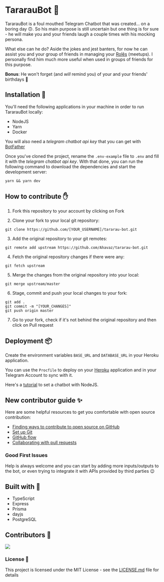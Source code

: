 # TararauBot 🤖
TararauBot is a foul mouthed Telegram Chatbot that was created... on a boring day 🙃. So his main purpose is still uncertain but one thing is for sure - he will make you and your friends laugh a couple times with his mocking persona.

What else can he do? Aside the jokes and jest banters, for now he can assist you and your group of friends in managing your [Rolês](https://www.dicionarioinformal.com.br/rol%C3%AA/) (meetups). I personally find him much more useful when used in groups of friends for this purpose.

**Bonus**: He won't forget (and *will* remind you) of your and your friends' birthdays 🎉

## Installation 🚀
You'll need the following applications in your machine in order to run TararauBot locally:

- NodeJS
- Yarn
- Docker

You will also need a *telegram chatbot api key* that you can get with [BotFather](https://telegram.me/BotFather)

Once you've cloned the project, rename the `.env-example` file to `.env` and fill it with the *telegram chatbot api key*. With that done, you can run the following command to download the dependencies and start the development server:

```
yarn && yarn dev
```

## How to contribute ✋

1. Fork this repository to your account by clicking on Fork

2. Clone your fork to your local git repository:
```
git clone https://github.com/[YOUR_USERNAME]/tararau-bot.git
```

3. Add the original repository to your git remotes:
```
git remote add upstream https://github.com/Ahavaz/tararau-bot.git
```

4. Fetch the original repository changes if there were any:
```
git fetch upstream
```

5. Merge the changes from the original repository into your local:
```
git merge upstream/master
```

6. Stage, commit and push your local changes to your fork:
```
git add .
git commit -m "[YOUR_CHANGES]"
git push origin master
```

7. Go to your fork, check if it's not behind the original repository and then click on Pull request

## Deployment 📦

Create the environment variables `BASE_URL` and `DATABASE_URL` in your Heroku application.

You can use the `Procfile` to deploy on your [Heroku](https://www.heroku.com/nodejs) application and in your Telegram Account to sync with it.

Here's a [tutorial](https://medium.com/matheus-rossi/telegram-bot-com-nodejs-9e107153046b) to set a chatbot with NodeJS.

## New contributor guide ✨

Here are some helpful resources to get you comfortable with open source contribution:

- [Finding ways to contribute to open source on GitHub](https://docs.github.com/en/get-started/exploring-projects-on-github/finding-ways-to-contribute-to-open-source-on-github)
- [Set up Git](https://docs.github.com/en/get-started/quickstart/set-up-git)
- [GitHub flow](https://docs.github.com/en/get-started/quickstart/github-flow)
- [Collaborating with pull requests](https://docs.github.com/en/github/collaborating-with-pull-requests)

### Good First Issues

Help is always welcome and you can start by adding more inputs/outputs to the bot, or even trying to integrate it with APIs provided by third parties 😉

## Built with 🧰

- TypeScript
- Express
- Prisma
- dayjs
- PostgreSQL

## Contributors 👥

<a href = "https://github.com/Tanu-N-Prabhu/Python/graphs/contributors">
  <img src = "https://contrib.rocks/image?repo = Ahavaz/tararau-bot"/>
</a>

### License 📄

This project is licensed under the MIT License - see the [LICENSE.md](LICENSE) file for details
